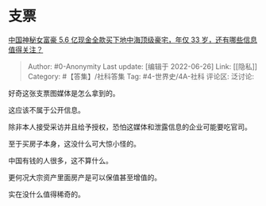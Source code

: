 # 支票
[中国神秘女富豪 5.6 亿现金全款买下地中海顶级豪宅，年仅 33 岁，还有哪些信息值得关注？](https://www.zhihu.com/question/539195242/answer/2545180200)

> Author: #0-Anonymity
> Last update: [编辑于 2022-06-26]
> Link: [[隐私]]
> Category: #【答集】/社科答集
> Tag: #4-世界史/4A-社科
> 评论区:
> 泛讨论:

好奇这张支票图媒体是怎么拿到的。

这应该不属于公开信息。

除非本人接受采访并且给予授权，恐怕这媒体和泄露信息的企业可能要吃官司。

至于买房子本身，这没什么可大惊小怪的。

中国有钱的人很多，这不算什么。

更何况大宗资产里面房产是可以保值甚至增值的。

实在没什么值得稀奇的。
